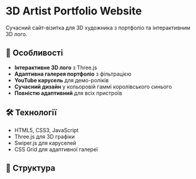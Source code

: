 # 3D Artist Portfolio Website

Сучасний сайт-візитка для 3D художника з портфоліо та інтерактивним 3D лого.

## 🚀 Особливості

- **Інтерактивне 3D лого** з Three.js
- **Адаптивна галерея портфоліо** з фільтрацією
- **YouTube карусель** для демо-роліків
- **Сучасний дизайн** у кольоровій гаммі королівського синього
- **Повністю адаптивний** для всіх пристроїв

## 🛠 Технології

- HTML5, CSS3, JavaScript
- Three.js для 3D графіки
- Swiper.js для каруселей
- CSS Grid для адаптивної галереї

## 📁 Структура
